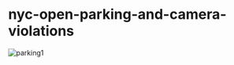 # nyc-open-parking-and-camera-violations
![parking1](https://user-images.githubusercontent.com/52837649/95667960-4267b180-0b3b-11eb-839a-21f513d5d19c.gif)

